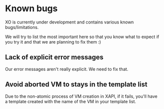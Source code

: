 # Known bugs

XO is currently under development and contains various known bugs/limitations.

We will try to list the most important here so that you know what to expect if you try it and that we are planning to fix them :)

## Lack of explicit error messages

Our error messages aren't really explicit. We need to fix that.

## Avoid aborted VM to stays in the template list

Due to the non-atomic process of VM creation in XAPI, if it fails, you'll have a template created with the name of the VM in your template list.
